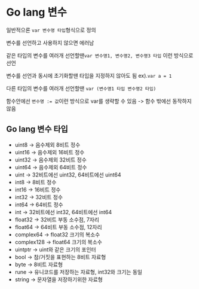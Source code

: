 # Go lang 변수
일반적으론 `var 변수명 타입`형식으로 정의

변수를 선언하고 사용하지 않으면 에러남

같은 타입의 변수를 여러개 선언할땐`var 변수명1, 변수명2, 변수명3 타입` 이런 방식으로 선언

변수를 선언과 동시에 초기화할땐 타입을 지정하지 않아도 됨 ex).`var a = 1`

다른 타입의 변수를 여러개 선언할땐 `var (변수명1 타입 변수명2 타입)`

함수안에선 `변수명 := 값`이런 방식으로 var를 생략할 수 있음 -> 함수 밖에선 동작하지 않음

## Go lang 변수 타입
* uint8 -> 음수제외 8비트 정수
* uint16 -> 음수제외 16비트 정수
* uint32 -> 음수제외 32비트 정수
* uint64 -> 음수제외 64비트 정수
* uint -> 32비트에선 uint32, 64비트에선 uint64
* int8 -> 8비트 정수
* int16 -> 16비트 정수
* int32 -> 32비트 정수
* int64 -> 64비트 정수
* int -> 32비트에선 int32, 64비트에선 int64
* float32 -> 32비트 부동 소수점, 7자리
* float64 -> 64비트 부동 소수점, 12자리
* complex64 -> float32 크기의 복소수
* complex128 -> float64 크기의 복소수
* uintptr -> uint와 같은 크기의 포인터
* bool -> 참/거짓을 표현하는 8비트 자료형
* byte -> 8비트 자료형
* rune -> 유니코드를 저장하는 자료형, int32와 크기는 동일
* string -> 문자열을 저장하기위한 자료형
